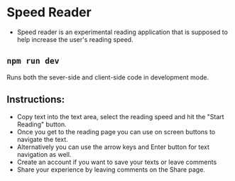 # Speed Reader
- Speed reader is an experimental reading application that is supposed to help increase the user's reading speed.

## `npm run dev`
Runs both the sever-side and client-side code in development mode.

## Instructions:
- Copy text into the text area, select the reading speed and hit the "Start Reading" button.
- Once you get to the reading page you can use on screen buttons to navigate the text.
- Alternatively you can use the arrow keys and Enter button for text navigation as well.
- Create an account if you want to save your texts or leave comments
- Share your experience by leaving comments on the Share page.